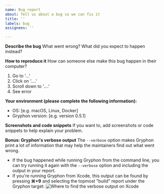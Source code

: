 ```yaml
---
name: Bug report
about: Tell us about a bug so we can fix it
title: ''
labels: bug
assignees: ''

---
```


<!-- ⚠️⚠️⚠️⚠️⚠️⚠️⚠️⚠️⚠️⚠️⚠️⚠️⚠️⚠️⚠️⚠️ -->
<!-- PLEASE READ THIS BEFORE OPENING YOUR ISSUE -->
<!-- Gryphon only officially supports Swift 5.2 to 5.5. If you're trying to install Gryphon using a more recent version of Swift, Xcode, or macOS, please see the related issue: https://github.com/vinivendra/Gryphon/issues/127 -->
<!-- ⚠️⚠️⚠️⚠️⚠️⚠️⚠️⚠️⚠️⚠️⚠️⚠️⚠️⚠️⚠️⚠️ -->

<!-- Note: If instead of reporting a bug you're looking for help using Gryphon, you can always send a message [on Twitter](https://twitter.com/gryphonblog). -->

**Describe the bug**
What went wrong? What did you expect to happen instead?

**How to reproduce it**
How can someone else make this bug happen in their computer?
1. Go to '...'
2. Click on '....'
3. Scroll down to '....'
4. See error

**Your environment (please complete the following information):**
 - OS: [e.g. macOS, Linux, Docker]
 - Gryphon version: [e.g. version 0.5.1]

**Screenshots and code snippets**
If you want to, add screenshots or code snippets to help explain your problem.

**Bonus: Gryphon's verbose output**
The `--verbose` option makes Gryphon print a lot of information that may help the maintainers find out what went wrong.
- If the bug happened while running Gryphon from the command line, you can try running it again with the `--verbose` option and including the output in your report.
- If you're running Gryphon from Xcode, this output can be found by pressing **⌘+9** and selecting the topmost "build" report under the Gryphon target:
	![Where to find the verbose output on Xcode](https://vinivendra.github.io/Gryphon/assets/images/other/verboseExample.png)
